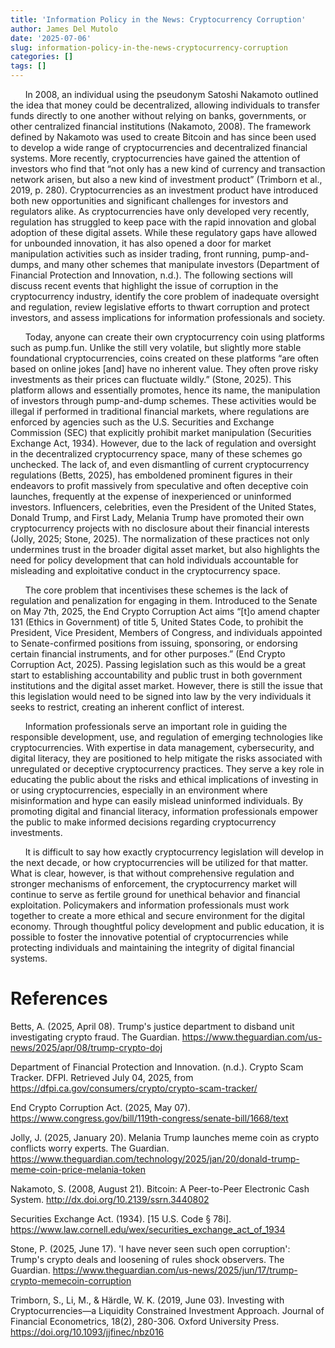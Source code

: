 ```yaml
---
title: 'Information Policy in the News: Cryptocurrency Corruption'
author: James Del Mutolo
date: '2025-07-06'
slug: information-policy-in-the-news-cryptocurrency-corruption
categories: []
tags: []
---
```

&nbsp;&nbsp;&nbsp;&nbsp;&nbsp;&nbsp;In 2008, an individual using the pseudonym Satoshi Nakamoto outlined the idea that money could be decentralized, allowing individuals to transfer funds directly to one another without relying on banks, governments, or other centralized financial institutions (Nakamoto, 2008). The framework defined by Nakamoto was used to create Bitcoin and has since been used to develop a wide range of cryptocurrencies and decentralized financial systems. More recently, cryptocurrencies have gained the attention of investors who find that “not only has a new kind of currency and transaction network arisen, but also a new kind of investment product” (Trimborn et al., 2019, p. 280). Cryptocurrencies as an investment product have introduced both new opportunities and significant challenges for investors and regulators alike. As cryptocurrencies have only developed very recently, regulation has struggled to keep pace with the rapid innovation and global adoption of these digital assets. While these regulatory gaps have allowed for unbounded innovation, it has also opened a door for market manipulation activities such as insider trading, front running, pump-and-dumps, and many other schemes that manipulate investors (Department of Financial Protection and Innovation, n.d.). The following sections will discuss recent events that highlight the issue of corruption in the cryptocurrency industry, identify the core problem of inadequate oversight and regulation, review legislative efforts to thwart corruption and protect investors, and assess implications for information professionals and society.

&nbsp;&nbsp;&nbsp;&nbsp;&nbsp;&nbsp;Today, anyone can create their own cryptocurrency coin using platforms such as pump.fun. Unlike the still very volatile, but slightly more stable foundational cryptocurrencies, coins created on these platforms “are often based on online jokes [and] have no inherent value. They often prove risky investments as their prices can fluctuate wildly.” (Stone, 2025). This platform allows and essentially promotes, hence its name, the manipulation of investors through pump-and-dump schemes. These activities would be illegal if performed in traditional financial markets, where regulations are enforced by agencies such as the U.S. Securities and Exchange Commission (SEC) that explicitly prohibit market manipulation (Securities Exchange Act, 1934). However, due to the lack of regulation and oversight in the decentralized cryptocurrency space, many of these schemes go unchecked. The lack of, and even dismantling of current cryptocurrency regulations (Betts, 2025), has emboldened prominent figures in their endeavors to profit massively from speculative and often deceptive coin launches, frequently at the expense of inexperienced or uninformed investors. Influencers, celebrities, even the President of the United States, Donald Trump, and First Lady, Melania Trump have promoted their own cryptocurrency projects with no disclosure about their financial interests (Jolly, 2025; Stone, 2025). The normalization of these practices not only undermines trust in the broader digital asset market, but also highlights the need for policy development that can hold individuals accountable for misleading and exploitative conduct in the cryptocurrency space.

&nbsp;&nbsp;&nbsp;&nbsp;&nbsp;&nbsp;The core problem that incentivises these schemes is the lack of regulation and penalization for engaging in them. Introduced to the Senate on May 7th, 2025, the End Crypto Corruption Act aims “[t]o amend chapter 131 (Ethics in Government) of title 5, United States Code, to prohibit the President, Vice President, Members of Congress, and individuals appointed to Senate-confirmed positions from issuing, sponsoring, or endorsing certain financial instruments, and for other purposes.” (End Crypto Corruption Act, 2025). Passing legislation such as this would be a great start to establishing accountability and public trust in both government institutions and the digital asset market. However, there is still the issue that this legislation would need to be signed into law by the very individuals it seeks to restrict, creating an inherent conflict of interest.

&nbsp;&nbsp;&nbsp;&nbsp;&nbsp;&nbsp;Information professionals serve an important role in guiding the responsible development, use, and regulation of emerging technologies like cryptocurrencies. With expertise in data management, cybersecurity, and digital literacy, they are positioned to help mitigate the risks associated with unregulated or deceptive cryptocurrency practices. They serve a key role in educating the public about the risks and ethical implications of investing in or using cryptocurrencies, especially in an environment where misinformation and hype can easily mislead uninformed individuals. By promoting digital and financial literacy, information professionals empower the public to make informed decisions regarding cryptocurrency investments.

&nbsp;&nbsp;&nbsp;&nbsp;&nbsp;&nbsp;It is difficult to say how exactly cryptocurrency legislation will develop in the next decade, or how cryptocurrencies will be utilized for that matter. What is clear, however, is that without comprehensive regulation and stronger mechanisms of enforcement, the cryptocurrency market will continue to serve as fertile ground for unethical behavior and financial exploitation. Policymakers and information professionals must work together to create a more ethical and secure environment for the digital economy. Through thoughtful policy development and public education, it is possible to foster the innovative potential of cryptocurrencies while protecting individuals and maintaining the integrity of digital financial systems.

# References
Betts, A. (2025, April 08). Trump's justice department to disband unit investigating crypto fraud. The Guardian. https://www.theguardian.com/us-news/2025/apr/08/trump-crypto-doj

Department of Financial Protection and Innovation. (n.d.). Crypto Scam Tracker. DFPI. Retrieved July 04, 2025, from https://dfpi.ca.gov/consumers/crypto/crypto-scam-tracker/

End Crypto Corruption Act. (2025, May 07). https://www.congress.gov/bill/119th-congress/senate-bill/1668/text

Jolly, J. (2025, January 20). Melania Trump launches meme coin as crypto conflicts worry experts. The Guardian. https://www.theguardian.com/technology/2025/jan/20/donald-trump-meme-coin-price-melania-token

Nakamoto, S. (2008, August 21). Bitcoin: A Peer-to-Peer Electronic Cash System. http://dx.doi.org/10.2139/ssrn.3440802

Securities Exchange Act. (1934). [15 U.S. Code § 78i]. https://www.law.cornell.edu/wex/securities_exchange_act_of_1934

Stone, P. (2025, June 17). 'I have never seen such open corruption': Trump's crypto deals and loosening of rules shock observers. The Guardian. https://www.theguardian.com/us-news/2025/jun/17/trump-crypto-memecoin-corruption

Trimborn, S., Li, M., & Härdle, W. K. (2019, June 03). Investing with Cryptocurrencies—a Liquidity Constrained Investment Approach. Journal of Financial Econometrics, 18(2), 280-306. Oxford University Press. https://doi.org/10.1093/jjfinec/nbz016
